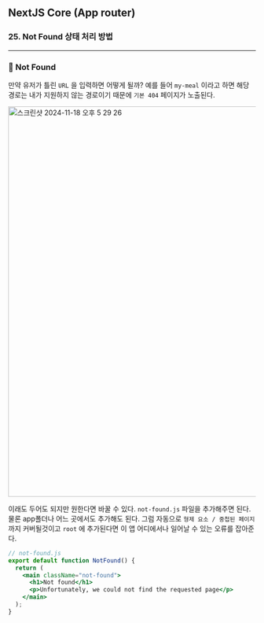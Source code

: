 ## NextJS Core (App router)

### 25. Not Found 상태 처리 방법

---

### 📌 Not Found

만약 유저가 틀린 `URL` 을 입력하면 어떻게 될까?
예를 들어 `my-meal` 이라고 하면 해당 경로는 내가 지원하지 않는 경로이기 때문에 `기본 404` 페이지가 노출된다.

<img width="794" alt="스크린샷 2024-11-18 오후 5 29 26" src="https://github.com/user-attachments/assets/840d5414-6c7d-46cb-a094-2188a6241818">

이래도 두어도 되지만 원한다면 바꿀 수 있다.
`not-found.js` 파일을 추가해주면 된다. 물론 app폴더나 어느 곳에서도 추가해도 된다. 그럼 자동으로 `형제 요소 / 중첩된 페이지` 까지 커버될것이고 `root` 에 추가된다면 이 앱 어디에서나 일어날 수 있는 오류를 잡아준다.

```jsx
// not-found.js
export default function NotFound() {
  return (
    <main className="not-found">
      <h1>Not found</h1>
      <p>Unfortunately, we could not find the requested page</p>
    </main>
  );
}
```
